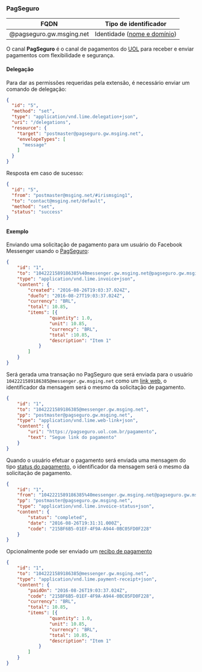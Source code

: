 ### PagSeguro
| FQDN                     | Tipo de identificador                                         | 
|--------------------------|---------------------------------------------------------------|
| @pagseguro.gw.msging.net | Identidade ([nome e domínio](./#/docs/concepts/addressing))   | 

O canal **PagSeguro** é o canal de pagamentos do [UOL](https://pagseguro.uol.com.br/) para receber e enviar pagamentos com flexibilidade e segurança.

#### Delegação
Para dar as permissões requeridas pela extensão, é necessário enviar um comando de delegação:

```json
{  
  "id": "5",
  "method": "set",
  "type": "application/vnd.lime.delegation+json",
  "uri": "/delegations",
  "resource": {  
    "target": "postmaster@pagseguro.gw.msging.net",
    "envelopeTypes": [  
      "message"
    ]
  }
}
```
Resposta em caso de sucesso:

```json
{
  "id": "5",
  "from": "postmaster@msging.net/#irismsging1",
  "to": "contact@msging.net/default",
  "method": "set",
  "status": "success"
}
```

#### Exemplo

Enviando uma solicitação de pagamento para um usuário do Facebook Messenger usando o [PagSeguro](./#/docs/payments/pagseguro):

```json
{
    "id": "1",
    "to": "1042221589186385%40messenger.gw.msging.net@pagseguro.gw.msging.net",
    "type": "application/vnd.lime.invoice+json",
    "content": {
        "created": "2016-08-26T19:03:37.024Z",
        "dueTo": "2016-08-27T19:03:37.024Z",
        "currency": "BRL",
        "total": 10.85,
        "items": [{
                "quantity": 1.0,
                "unit": 10.85,
                "currency": "BRL",
                "total" :10.85,
                "description": "Item 1"
            }
        ]
    }
}
```

Será gerada uma transação no PagSeguro que será enviada para o usuário `1042221589186385@messenger.gw.msging.net` como um [link web](./#/docs/content-types/web-link), o identificador da mensagem será o mesmo da solicitação de pagamento.

```json
{
    "id": "1",
    "to": "1042221589186385@messenger.gw.msging.net",
    "pp": "postmaster@pagseguro.gw.msging.net",
    "type": "application/vnd.lime.web-link+json",
    "content": { 
        "uri": "https://pagseguro.uol.com.br/pagamento",
        "text": "Segue link do pagamento"
    }
}
```

Quando o usuário efetuar o pagamento será enviada uma mensagem do tipo [status do pagamento](./#/docs/content-types/invoice-status), o identificador da mensagem será o mesmo da solicitação de pagamento.

```json
{
    "id": "1",
    "from": "1042221589186385%40messenger.gw.msging.net@pagseguro.gw.msging.net",
    "pp": "postmaster@pagseguro.gw.msging.net",
    "type": "application/vnd.lime.invoice-status+json",
    "content": {
        "status": "completed",
        "date": "2016-08-26T19:31:31.000Z",
        "code": "215BF6B5-01EF-4F9A-A944-0BC05FD0F228"
    }
}
```

Opcionalmente pode ser enviado um [recibo de pagamento](./#/docs/content-types/payment-receipt) 

```json
{
    "id": "1",
    "to": "1042221589186385@messenger.gw.msging.net",
    "type": "application/vnd.lime.payment-receipt+json",
    "content": {
        "paidOn": "2016-08-26T19:03:37.024Z",
        "code": "215BF6B5-01EF-4F9A-A944-0BC05FD0F228",
        "currency": "BRL",
        "total": 10.85,
        "items": [{
                "quantity": 1.0,
                "unit": 10.85,
                "currency": "BRL",
                "total": 10.85,
                "description": "Item 1"
            }
        ]
    }
}
```
